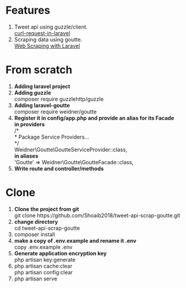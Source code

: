 <h1>Features</h1>
<ol type="1">
    <li>Tweet api using guzzle/client.<br>
    <a href="https://stackoverflow.com/questions/48279382/curl-request-in-laravel">curl-request-in-laravel</a></li>
    <li>Scraping data using goutte.<br>
    <a href="https://medium.com/@digitaldaswani/web-scraping-with-laravel-ab5f1c5f00a5">Web Scraping with Laravel</a></li>
</ol>

<h1>From scratch</h1>
<ol type="1">
    <li><strong>Adding laravel project</strong></li>
    <li><strong>Adding guzzle</strong><br>composer require guzzlehttp/guzzle</li>
    <li><strong>Adding laravel-goutte</strong><br>composer require weidner/goutte</li>
    <li><strong>Register it in config/app.php and provide an alias for its Facade</strong><br>
        <b>in providers</b><br>
        /*<br>
         * Package Service Providers...<br>
         */<br>
        Weidner\Goutte\GoutteServiceProvider::class,<br>
        <b>in aliases</b><br>
        'Goutte' => Weidner\Goutte\GoutteFacade::class,<br>
    </li>
    <li><strong>Write route and controller/methods</strong></li>
</ol>

<h1>Clone</h1>
<ol type="1">
    <li><strong>Clone the project from git</strong><br> 
        git clone https://github.com/Shoaib2018/tweet-api-scrap-goutte.git</li>
    <li><strong>change directory</strong><br> cd tweet-api-scrap-goutte</li>
    <li>composer install</li>
    <li><strong>make a copy of .env.example and rename it .env</strong><br> copy .env.example .env</li>
    <li><strong>Generate application encryption key</strong><br> php artisan key:generate</li>
    <li>php artisan cache:clear<br> php artisan config:clear</li>
    <li>php artisan serve</li>
</ol>
